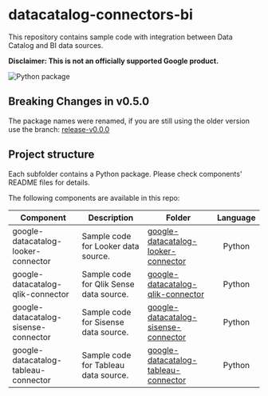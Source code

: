 # datacatalog-connectors-bi

This repository contains sample code with integration between Data Catalog and
BI data sources.

**Disclaimer: This is not an officially supported Google product.**

![Python package](https://github.com/GoogleCloudPlatform/datacatalog-connectors-bi/workflows/Python%20package/badge.svg?branch=master)

## **Breaking Changes in v0.5.0**

The package names were renamed, if you are still using the older version use the
branch: [release-v0.0.0](https://github.com/GoogleCloudPlatform/datacatalog-connectors-bi/tree/release-v0.0.0)

## Project structure

Each subfolder contains a Python package. Please check components' README files
for details.

The following components are available in this repo:

| Component                            | Description                             | Folder                                                                                                                                                    | Language |
| ------------------------------------ | --------------------------------------- | --------------------------------------------------------------------------------------------------------------------------------------------------------- | :------: |
| google-datacatalog-looker-connector  | Sample code for Looker data source.     | [google-datacatalog-looker-connector](https://github.com/GoogleCloudPlatform/datacatalog-connectors-bi/tree/master/google-datacatalog-looker-connector)   |  Python  |
| google-datacatalog-qlik-connector    | Sample code for Qlik Sense data source. | [google-datacatalog-qlik-connector](https://github.com/GoogleCloudPlatform/datacatalog-connectors-bi/tree/master/google-datacatalog-qlik-connector)       |  Python  |
| google-datacatalog-sisense-connector | Sample code for Sisense data source.    | [google-datacatalog-sisense-connector](https://github.com/GoogleCloudPlatform/datacatalog-connectors-bi/tree/master/google-datacatalog-sisense-connector) |  Python  |
| google-datacatalog-tableau-connector | Sample code for Tableau data source.    | [google-datacatalog-tableau-connector](https://github.com/GoogleCloudPlatform/datacatalog-connectors-bi/tree/master/google-datacatalog-tableau-connector) |  Python  |

